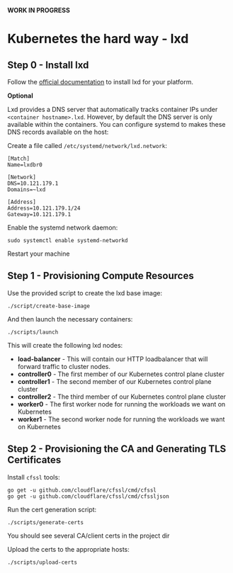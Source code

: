 **WORK IN PROGRESS**

# Kubernetes the hard way - lxd

## Step 0 - Install lxd

Follow the [official documentation](https://linuxcontainers.org/lxd/getting-started-cli)
to install lxd for your platform.

**Optional**

Lxd provides a DNS server that automatically tracks container IPs under
`<container hostname>.lxd`. However, by default the DNS server is only available
within the containers. You can configure systemd to makes these DNS records
available on the host:

Create a file called `/etc/systemd/network/lxd.network`:
```
[Match]
Name=lxdbr0

[Network]
DNS=10.121.179.1
Domains=~lxd

[Address]
Address=10.121.179.1/24
Gateway=10.121.179.1
```

Enable the systemd network daemon:
```
sudo systemctl enable systemd-networkd
```

Restart your machine


## Step 1 - Provisioning Compute Resources

Use the provided script to create the lxd base image:
```
./script/create-base-image
```

And then launch the necessary containers:
```
./scripts/launch
```

This will create the following lxd nodes:
 - **load-balancer** - This will contain our HTTP loadbalancer that will forward
   traffic to cluster nodes.
 - **controller0** - The first member of our Kubernetes control plane cluster
 - **controller1** - The second member of our Kubernetes control plane cluster
 - **controller2** - The third member of our Kubernetes control plane cluster
 - **worker0** - The first worker node for running the workloads we want on Kubernetes
 - **worker1** - The second worker node for running the workloads we want on Kubernetes


## Step 2 - Provisioning the CA and Generating TLS Certificates
Install `cfssl` tools:
```
go get -u github.com/cloudflare/cfssl/cmd/cfssl
go get -u github.com/cloudflare/cfssl/cmd/cfssljson
```

Run the cert generation script:
```
./scripts/generate-certs
```
You should see several CA/client certs in the project dir

Upload the certs to the appropriate hosts:
```
./scripts/upload-certs
```

